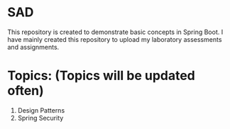 # SAD
This repository is created to demonstrate basic concepts in Spring Boot. I have mainly created this repository to upload my laboratory assessments and assignments.

# Topics: (Topics will be updated often)
1. Design Patterns
2. Spring Security
